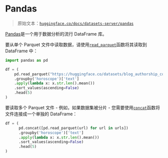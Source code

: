 # Pandas

> 原始文本：[`huggingface.co/docs/datasets-server/pandas`](https://huggingface.co/docs/datasets-server/pandas)

[Pandas](https://pandas.pydata.org/docs/index.html)是一个用于数据分析的流行 DataFrame 库。

要从单个 Parquet 文件中读取数据，请使用[`read_parquet`](https://pandas.pydata.org/docs/reference/api/pandas.read_parquet.html)函数将其读取到 DataFrame 中：

```py
import pandas as pd

df = (
    pd.read_parquet("https://huggingface.co/datasets/blog_authorship_corpus/resolve/refs%2Fconvert%2Fparquet/blog_authorship_corpus/train/0000.parquet")
    .groupby('horoscope')['text']
    .apply(lambda x: x.str.len().mean())
    .sort_values(ascending=False)
    .head(5)
)
```

要读取多个 Parquet 文件 - 例如，如果数据集被分片 - 您需要使用[`concat`](https://pandas.pydata.org/docs/reference/api/pandas.concat.html)函数将文件连接成一个单独的 DataFrame：

```py
df = (
      pd.concat([pd.read_parquet(url) for url in urls])
      .groupby('horoscope')['text']
      .apply(lambda x: x.str.len().mean())
      .sort_values(ascending=False)
      .head(5)
)
```
